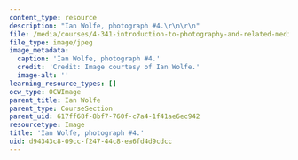 ```yaml
---
content_type: resource
description: "Ian Wolfe, photograph #4.\r\n\r\n"
file: /media/courses/4-341-introduction-to-photography-and-related-media-fall-2007/d94343c809ccf24744c8ea6fd4d9cdcc_wolfe4.jpg
file_type: image/jpeg
image_metadata:
  caption: 'Ian Wolfe, photograph #4.'
  credit: 'Credit: Image courtesy of Ian Wolfe.'
  image-alt: ''
learning_resource_types: []
ocw_type: OCWImage
parent_title: Ian Wolfe
parent_type: CourseSection
parent_uid: 617ff68f-8bf7-760f-c7a4-1f41ae6ec942
resourcetype: Image
title: 'Ian Wolfe, photograph #4.'
uid: d94343c8-09cc-f247-44c8-ea6fd4d9cdcc
---
```

